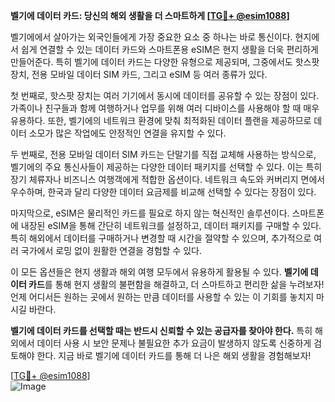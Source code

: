 **벨기에 데이터 카드: 당신의 해외 생활을 더 스마트하게 [[TG💪+ @esim1088](https://t.me/s/esim1088)]**

벨기에에서 살아가는 외국인들에게 가장 중요한 요소 중 하나는 바로 통신이다. 현지에서 쉽게 연결할 수 있는 데이터 카드와 스마트폰용 eSIM은 현지 생활을 더욱 편리하게 만들어준다. 특히 벨기에 데이터 카드는 다양한 유형으로 제공되며, 그중에서도 핫스팟 장치, 전용 모바일 데이터 SIM 카드, 그리고 eSIM 등 여러 종류가 있다.

첫 번째로, 핫스팟 장치는 여러 기기에서 동시에 데이터를 공유할 수 있는 장점이 있다. 가족이나 친구들과 함께 여행하거나 업무를 위해 여러 디바이스를 사용해야 할 때 매우 유용하다. 또한, 벨기에의 네트워크 환경에 맞춰 최적화된 데이터 플랜을 제공하므로 데이터 소모가 많은 작업에도 안정적인 연결을 유지할 수 있다.

두 번째로, 전용 모바일 데이터 SIM 카드는 단말기를 직접 교체해 사용하는 방식으로, 벨기에의 주요 통신사들이 제공하는 다양한 데이터 패키지를 선택할 수 있다. 이는 특히 장기 체류자나 비즈니스 여행객에게 적합한 옵션이다. 네트워크 속도와 커버리지 면에서 우수하며, 한국과 달리 다양한 데이터 요금제를 비교해 선택할 수 있다는 장점이 있다.

마지막으로, eSIM은 물리적인 카드를 필요로 하지 않는 혁신적인 솔루션이다. 스마트폰에 내장된 eSIM을 통해 간단히 네트워크를 설정하고, 데이터 패키지를 구매할 수 있다. 특히 해외에서 데이터를 구매하거나 변경할 때 시간을 절약할 수 있으며, 추가적으로 여러 국가에서 로밍 없이 원활한 연결을 경험할 수 있다.

이 모든 옵션들은 현지 생활과 해외 여행 모두에서 유용하게 활용될 수 있다. **벨기에 데이터 카드**를 통해 현지 생활의 불편함을 해결하고, 더 스마트하고 편리한 삶을 누려보자! 언제 어디서든 원하는 곳에서 원하는 만큼 데이터를 사용할 수 있는 이 기회를 놓치지 마시길 바란다.

**벨기에 데이터 카드를 선택할 때는 반드시 신뢰할 수 있는 공급자를 찾아야 한다.** 특히 해외에서 데이터 사용 시 보안 문제나 불필요한 추가 요금이 발생하지 않도록 신중하게 검토해야 한다. 지금 바로 벨기에 데이터 카드를 통해 더 나은 해외 생활을 경험해보자!

[[TG💪+ @esim1088](https://t.me/s/esim1088)]  
![Image](https://i.postimg.cc/Y0z9fWf4/image.png)